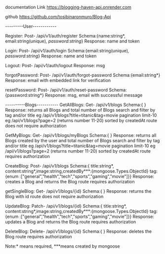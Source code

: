documentation
Link
https://blogging-haven-api.onrender.com

github
https://github.com/tosibinaronmuro/Blog-Api


---------User------------

Register: Post- /api/v1/auth/register
Schema:{name:string*, email:string(unique)*, password:string*} 
Response: name and token 

Login: Post- /api/v1/auth/login
Schema:{email:string(unique)*, password:string*} 
Response: name and token 

Logout: Post- /api/v1/auth/logout
Response: msg

forgotPassword: Post- /api/v1/auth/forgot-password
Schema:{email:string*}
Response: email with embedded link for verification

resetPassword: Post- /api/v1/auth/reset-password
Schema:{password:string*} 
Response: msg, email with successful message


----------Blogs-----------
GetAllBlogs: Get- /api/v1/blogs
Schema:{ } 
Response: returns all Blogs and total number of Blogs
search and filter by tag and/or title
eg  /api/v1/blogs?title=titanic&tag=movie
pagination limit-10
eg /api/v1/blogs?page=2 (returns number 11-20)
sorted by createdAt
route does not require authorization

GetMyBlogs: Get- /api/v1/blogs/myBlogs
Schema:{ } 
Response: returns all Blogs created by the user  and total number of Blogs
search and filter by tag and/or title
eg  /api/v1/blogs?title=titanic&tag=movie
pagination limit-10
eg /api/v1/blogs?page=2 (returns number 11-20)
sorted by createdAt
route requires authorization

CreateBlog: Post- /api/v1/blogs
Schema:{ title:string*, content:string*,image:string,createdBy***:{mongoose.Types.ObjectId} tag:{enum :["general","health","tech","sports","gaming","movie"]}} 
Response: creates a Blog and returns the Blog 
route requires authorization

getSingleBlog: Get- /api/v1/blogs/{id}
Schema:{ } 
Response: returns the Blog with id
route does not require authorization

UpdateBlog: Patch- /api/v1/blogs/{id}
Schema:{ title:string*, content:string*,image:string,createdBy***:{mongoose.Types.ObjectId} tag:{enum :["general","health","tech","sports","gaming","movie"]}} 
Response: updates a Blog and returns the Blog 
route requires authorization

DeleteBlog: Delete- /api/v1/blogs/{id}
Schema:{ } 
Response: deletes the Blog 
route requires authorization

Note:* means required, ***means created by mongoose
